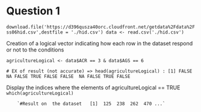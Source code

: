 Question 1
==========

`download.file('https://d396qusza40orc.cloudfront.net/getdata%2Fdata%2Fss06hid.csv',destfile = './hid.csv')
data <- read.csv('./hid.csv')`



Creation of a logical vector indicating how each row in the dataset respond or not to the conditions

`agricultureLogical <- data$ACR == 3 & data$AGS == 6`

`# EX of result (not accurate) => head(agricultureLogical) : [1] FALSE  NA FALSE TRUE FALSE FALSE  NA FALSE TRUE FALSE`



Display the indices where the elements of agricultureLogical == TRUE
`which(agricultureLogical)`

        `#Result on  the dataset   [1]  125  238  262  470 ...`
